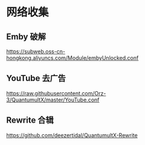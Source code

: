 # 网络收集

## Emby 破解
https://subweb.oss-cn-hongkong.aliyuncs.com/Module/embyUnlocked.conf

## YouTube 去广告
https://raw.githubusercontent.com/Orz-3/QuantumultX/master/YouTube.conf

## Rewrite 合辑
https://github.com/deezertidal/QuantumultX-Rewrite